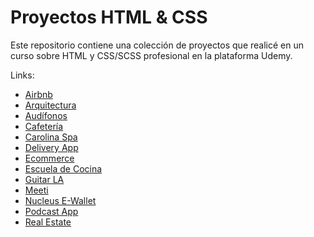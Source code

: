 # Proyectos HTML & CSS

Este repositorio contiene una colección de proyectos que realicé en un curso sobre HTML y CSS/SCSS profesional en la plataforma Udemy.

Links:

- <a href="https://air-bnb-jmgg.netlify.app" target="_blank">Airbnb</a>
- <a href="https://arquitectura-jmgg.netlify.app" target="_blank">Arquitectura</a>
- <a href="https://techpro-jmgg.netlify.app" target="_blank">Audífonos</a>
- <a href="https://cafeteria-jmgg.netlify.app" target="_blank">Cafetería</a>
- <a href="https://spa-jmgg.netlify.app" target="_blank">Carolina Spa</a>
- <a href="https://deliveryapp-jmgg.netlify.app" target="_blank">Delivery App</a>
- <a href="https://ecommerce-jmgg.netlify.app" target="_blank">Ecommerce</a>
- <a href="https://escuela-cocina-jmgg.netlify.app" target="_blank">Escuela de Cocina</a>
- <a href="https://guitars-jmgg.netlify.app" target="_blank">Guitar LA</a>
- <a href="https://meeti-jmgg.netlify.app" target="_blank">Meeti</a>
- <a href="https://nucleus-ewallet-jmgg.netlify.app" target="_blank">Nucleus E-Wallet</a>
- <a href="https://podcast-app-jmgg.netlify.app" target="_blank">Podcast App</a>
- <a href="https://realstate-jmgg.netlify.app" target="_blank">Real Estate</a>
